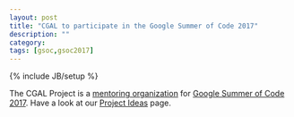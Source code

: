 ```yaml
---
layout: post
title: "CGAL to participate in the Google Summer of Code 2017"
description: ""
category: 
tags: [gsoc,gsoc2017]
---
```

{% include JB/setup %}

The CGAL Project is a <a href="https://summerofcode.withgoogle.com/archive/2017/organizations/6565611412914176/">mentoring organization</a>
for <a href="https://summerofcode.withgoogle.com/archive/2017/projects/">Google Summer of Code 2017</a>.
Have a look at our <a href="{{ site.baseurl }}/gsoc/2017.html">Project Ideas</a> page.
